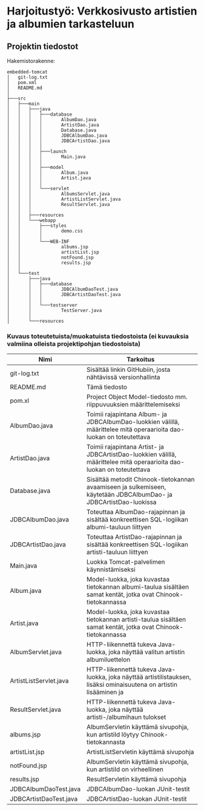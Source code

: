 # Harjoitustyö: Verkkosivusto artistien ja albumien tarkasteluun


## Projektin tiedostot

Hakemistorakenne:

```tree
embedded-tomcat
│   git-log.txt
│   pom.xml
│   README.md
│
├───src
│   ├───main
│   │   ├───java
│   │   │   ├───database
│   │   │   │       AlbumDao.java
│   │   │   │       ArtistDao.java
│   │   │   │       Database.java
│   │   │   │       JDBCAlbumDao.java
│   │   │   │       JDBCArtistDao.java
│   │   │   │
│   │   │   ├───launch
│   │   │   │       Main.java
│   │   │   │
│   │   │   ├───model
│   │   │   │       Album.java
│   │   │   │       Artist.java
│   │   │   │
│   │   │   └───servlet
│   │   │           AlbumsServlet.java
│   │   │           ArtistListServlet.java
│   │   │           ResultServlet.java
│   │   │
│   │   ├───resources
│   │   └───webapp
│   │       ├───styles
│   │       │       demo.css
│   │       │
│   │       └───WEB-INF
│   │               albums.jsp
│   │               artistList.jsp
│   │               notFound.jsp
│   │               results.jsp
│   │
│   └───test
│       ├───java
│       │   ├───database
│       │   │       JDBCAlbumDaoTest.java
│       │   │       JDBCArtistDaoTest.java
│       │   │
│       │   └───testserver
│       │           TestServer.java
│       │
│       └───resources
```

### Kuvaus toteutetuista/muokatuista tiedostoista (ei kuvauksia valmiina olleista projektipohjan tiedostoista)

Nimi                        | Tarkoitus
----------------------------|-------------------------------------------------------------------
git-log.txt					| Sisältää linkin GitHubiin, josta nähtävissä versionhallinta
README.md					| Tämä tiedosto
pom.xl						| Project Object Model-tiedosto mm. riippuvuuksien määrittelemiseksi
AlbumDao.java				| Toimii rajapintana Album- ja JDBCAlbumDao-luokkien välillä, määrittelee mitä operaarioita dao-luokan on toteutettava
ArtistDao.java				| Toimii rajapintana Artist- ja JDBCArtistDao-luokkien välillä, määrittelee mitä operaarioita dao-luokan on toteutettava
Database.java				| Sisältää metodit Chinook-tietokannan avaamiseen ja sulkemiseen, käytetään JDBCAlbumDao- ja JDBCArtistDao-luokissa
JDBCAlbumDao.java			| Toteuttaa AlbumDao-rajapinnan ja sisältää konkreettisen SQL-logiikan albumi-tauluun liittyen
JDBCArtistDao.java			| Toteuttaa ArtistDao-rajapinnan ja sisältää konkreettisen SQL-logiikan artisti-tauluun liittyen
Main.java					| Luokka Tomcat-palvelimen käynnistämiseksi
Album.java					| Model-luokka, joka kuvastaa tietokannan albumi-taulua sisältäen samat kentät, jotka ovat Chinook-tietokannassa	
Artist.java					| Model-luokka, joka kuvastaa tietokannan artisti-taulua sisältäen samat kentät, jotka ovat Chinook-tietokannassa
AlbumServlet.java			| HTTP-liikennettä tukeva Java-luokka, joka näyttää valitun artistin albumiluettelon
ArtistListServlet.java		| HTTP-liikennettä tukeva Java-luokka, joka näyttää artistilistauksen, lisäksi ominaisuutena on artistin lisääminen ja 							| artisti-/albumihaku
ResultServlet.java			| HTTP-liikennettä tukeva Java-luokka, joka näyttää artisti-/albumihaun tulokset
albums.jsp					| AlbumServletin käyttämä sivupohja, kun artistiId löytyy Chinook-tietokannasta
artistList.jsp				| ArtistListServletin käyttämä sivupohja
notFound.jsp				| AlbumServletin käyttämä sivupohja, kun artistiId on virheellinen
results.jsp					| ResultServletin käyttämä sivupohja
JDBCAlbumDaoTest.java		| JDBCAlbumDao-luokan JUnit-testit
JDBCArtistDaoTest.java		| JDBCArtistDao-luokan JUnit-testit